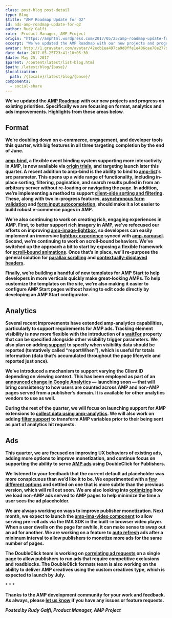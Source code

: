 ```yaml
---
class: post-blog post-detail
type: Blog
$title: "AMP Roadmap Update for Q2"
id: ads-amp-roadmap-update-for-q2
author: Rudy Galfi
role:  Product Manager, AMP Project
origin: "https://amphtml.wordpress.com/2017/05/25/amp-roadmap-update-for-q2/amp/"
excerpt: "We’ve updated the AMP Roadmap with our new projects and progress on existing priorities. Specifically we are focusing on format, analytics and ads improvements. Highlights from these areas below. Format We’re doubling down on e-commerce, engagement, and developer tools this quarter, with big features in all three targeting completion by the end of June. amp-bind, [&#8230;]"
avatar: http://1.gravatar.com/avatar/42ecb1ea497ca9d0ffe1e406cae70e27?s=96&d=identicon&r=G
date_data: 2017-05-25T23:41:18+05:30
$date: May 25, 2017
$parent: /content/latest/list-blog.html
$path: /latest/blog/{base}/
$localization:
  path: /{locale}/latest/blog/{base}/
components:
  - social-share
---
```


<div class="amp-wp-article-content">
<p><strong>We’ve updated the </strong><a href="https://www.ampproject.org/roadmap/"><strong>AMP Roadmap</strong></a><strong> with our new projects and progress on existing priorities. Specifically we are focusing on format, analytics and ads improvements. Highlights from these areas below.</strong></p>
<h2><strong>Format</strong></h2>
<p><strong>We’re doubling down on e-commerce, engagement, and developer tools this quarter, with big features in all three targeting completion by the end of June.</strong></p>
<p><a href="https://www.ampproject.org/docs/reference/components/amp-bind"><strong>amp-bind</strong></a><strong>, a flexible event binding system supporting more interactivity in AMP, is now available via </strong><a href="https://amphtml.wordpress.com/2017/04/19/test-amp-bind-on-your-site-with-an-origin-trial/amp/"><strong>origin trials</strong></a><strong>, and targeting launch later this quarter. A recent addition to amp-bind is the ability to bind to </strong><a href="https://www.ampproject.org/docs/reference/components/amp-list"><strong>amp-list</strong></a><strong>’s src parameter. This opens up a wide range of functionality, including in-place sorting, filtering, pagination, and search results pulled in from an arbitrary server without re-loading or navigating the page. In addition, we’re implementing a method to support </strong><a href="https://github.com/ampproject/amphtml/issues/8691"><strong>client-side sorting and filtering</strong></a><strong>. These, along with two in-progress features, </strong><a href="https://github.com/ampproject/amphtml/pull/9054"><strong>asynchronous form validation</strong></a><strong> and </strong><a href="https://github.com/ampproject/amphtml/issues/6625"><strong>form input autocompletion</strong></a><strong>, should make it a lot easier to build robust e-commerce pages in AMP.</strong></p>
<p><strong>We’re also continuing to work on creating rich, engaging experiences in AMP. First, to better support rich imagery in AMP, we’ve refocused our efforts on improving </strong><a href="https://www.ampproject.org/docs/reference/components/amp-image-lightbox"><strong>amp-image-lightbox</strong></a><strong>, so developers can easily implement an immersive </strong><a href="https://github.com/ampproject/amphtml/issues/4152"><strong>lightbox experience</strong></a><strong> synced with </strong><a href="https://www.ampproject.org/docs/reference/components/amp-carousel"><strong>amp-carousel</strong></a><strong>. Second, we’re continuing to work on scroll-bound behaviors. We’ve switched up the approach a bit to start by exposing a flexible framework for </strong><a href="https://github.com/ampproject/amphtml/issues/8411"><strong>scroll-bound animations</strong></a><strong>. Once that’s in place, we’ll re-purpose the general solution for </strong><a href="https://github.com/ampproject/amphtml/issues/1443"><strong>parallax scrolling</strong></a><strong> and </strong><a href="https://github.com/ampproject/amphtml/issues/8268"><strong>contextually-displayed headers</strong></a><strong>.</strong></p>
<p><strong>Finally, we’re building a handful of new templates for </strong><a href="http://ampstart.com"><strong>AMP Start</strong></a><strong> to help developers in more verticals quickly make great-looking AMPs. To help customize the templates on the site, we’re also making it easier to configure AMP Start pages without having to edit code directly by developing an AMP Start configurator.</strong></p>
<h2><strong>Analytics</strong></h2>
<p><strong>Several recent improvements have extended amp-analytics capabilities, particularly to support requirements for AMP ads. Tracking element visibility is now more flexible with the introduction of a </strong><a href="https://www.ampproject.org/docs/reference/components/amp-analytics#page-and-element-visibility-trigger"><strong>waitFor</strong></a><strong> property that can be specified alongside other visibility trigger parameters. We also plan on adding </strong><a href="https://github.com/ampproject/amphtml/issues/8977"><strong>support</strong></a><strong> to specify when visibility data should be reported (tentatively called “reportWhen”), which is useful for totals information (data that’s accumulated throughout the page lifecycle and reported just once).</strong></p>
<p><strong>We’ve introduced a mechanism to support varying the Client ID depending on viewing context. This has been employed as part of an </strong><a href="https://analytics.googleblog.com/2017/05/google-analytics-is-enhancing-support.html"><strong>announced change in Google Analytics</strong></a><strong> &#8212; launching soon &#8212; that will bring consistency to how users are counted across AMP and non-AMP pages served from a publisher’s domain. It is available for other analytics vendors to use as well.</strong></p>
<p><strong>During the rest of the quarter, we will focus on launching support for AMP extensions to </strong><a href="https://github.com/ampproject/amphtml/issues/6417"><strong>collect data using amp-analytics</strong></a><strong>. We will also work on adding </strong><a href="https://github.com/ampproject/amphtml/issues/2198"><strong>filter support</strong></a><strong> to transform AMP variables prior to their being sent as part of analytics hit requests.</strong></p>
<h2><strong>Ads</strong></h2>
<p><strong>This quarter, we are focused on improving UX behaviors of existing ads, adding more options to improve monetization, and continue focus on supporting the ability to serve </strong><a href="https://amphtml.wordpress.com/2017/01/30/ads-on-the-web-will-get-better-with-amp-heres-how/"><strong>AMP ads</strong></a><strong> using DoubleClick for Publishers. </strong></p>
<p><strong>We listened to your feedback that the current default ad placeholder was more conspicuous than we’d like it to be. We experimented with a </strong><a href="https://github.com/ampproject/amphtml/issues/8261"><strong>few different options</strong></a><strong> and settled on one that is more subtle than the previous version, which will roll out soon. We are also looking into </strong><a href="https://github.com/ampproject/amphtml/issues/7500"><strong>optimizing</strong></a><strong> how we load non-AMP ads served to AMP pages to help minimize the time a user sees the ad placeholder.</strong></p>
<p><strong>We are always working on ways to improve publisher monetization. Next month, we expect to launch the </strong><a href="https://github.com/ampproject/amphtml/issues/5233"><strong>amp-ima-video component</strong></a><strong> to allow serving pre-roll ads via the IMA SDK in the built-in browser video player. When a user dwells on the page for awhile, it can make sense to swap out an ad for another. We are working on a feature to </strong><a href="https://github.com/ampproject/amphtml/issues/4038"><strong>auto refresh</strong></a><strong> ads after a minimum interval to allow publishers to monetize more ads for the same number of pages.</strong></p>
<p><strong>The DoubleClick team is working on </strong><a href="https://github.com/ampproject/amphtml/issues/9115"><strong>correlating ad requests</strong></a><strong> on a single page to allow publishers to run ads that require competitive exclusions and roadblocks. The DoubleClick formats team is also working on the ability to deliver AMP creatives using the custom creatives type, which is expected to launch by July. </strong></p>
<p>* * *</p>
<p><strong>Thanks to the AMP development community for your work and feedback. As always, please </strong><a href="https://groups.google.com/forum/#!forum/amphtml-discuss"><strong>let us know</strong></a><strong> if you have any issues or feature requests.</strong></p>
<p><i><strong>Posted by Rudy Galfi, Product Manager, AMP Project</strong></i></p><br />  
</div>

